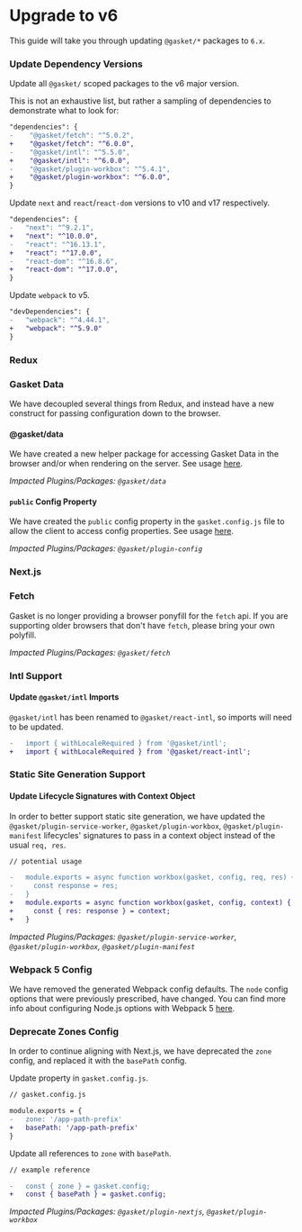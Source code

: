 # Upgrade to v6

This guide will take you through updating `@gasket/*` packages to `6.x`.

### Update Dependency Versions

Update all `@gasket/` scoped packages to the v6 major version.

This is not an exhaustive list, but rather a sampling of dependencies to
demonstrate what to look for:

```diff
"dependencies": {
-    "@gasket/fetch": "^5.0.2",
+    "@gasket/fetch": "^6.0.0",
-    "@gasket/intl": "^5.5.0",
+    "@gasket/intl": "^6.0.0",
-    "@gasket/plugin-workbox": "^5.4.1",
+    "@gasket/plugin-workbox": "^6.0.0",
}
```

Update `next` and `react`/`react-dom` versions to v10 and v17 respectively.

```diff
"dependencies": {
-   "next": "^9.2.1",
+   "next": "^10.0.0",
-   "react": "^16.13.1",
+   "react": "^17.0.0",
-   "react-dom": "^16.8.6",
+   "react-dom": "^17.0.0",
}
```

Update `webpack` to v5.

```diff
"devDependencies": {
-   "webpack": "^4.44.1",
+   "webpack": "^5.9.0"
}
```

### Redux

### Gasket Data

We have decoupled several things from Redux, and instead have a new construct for passing configuration down to the browser.

#### @gasket/data

We have created a new helper package for accessing Gasket Data in the browser and/or when rendering on the server. See usage [here](../packages/gasket-data/README.md).

_Impacted Plugins/Packages: `@gasket/data`_

#### `public` Config Property

We have created the `public` config property in the `gasket.config.js` file to allow the client to access config properties. See usage [here](../packages/gasket-plugin-config/README.md#config-with-public-config).

_Impacted Plugins/Packages: `@gasket/plugin-config`_

### Next.js

### Fetch

Gasket is no longer providing a browser ponyfill for the `fetch` api. If you are supporting older browsers that don't have `fetch`, please bring your own polyfill.

_Impacted Plugins/Packages: `@gasket/fetch`_

### Intl Support

#### Update `@gasket/intl` Imports

`@gasket/intl` has been renamed to `@gasket/react-intl`, so imports will need to be updated.

```diff
-   import { withLocaleRequired } from '@gasket/intl';
+   import { withLocaleRequired } from '@gasket/react-intl';
```

### Static Site Generation Support

#### Update Lifecycle Signatures with Context Object

In order to better support static site generation, we have updated the `@gasket/plugin-service-worker`, `@gasket/plugin-workbox`, `@gasket/plugin-manifest` lifecycles' signatures to pass in a context object instead of the usual `req, res`.

```diff
// potential usage

-   module.exports = async function workbox(gasket, config, req, res) {
-     const response = res;
-   }
+   module.exports = async function workbox(gasket, config, context) {
+     const { res: response } = context;
+   }
```

_Impacted Plugins/Packages: `@gasket/plugin-service-worker`, `@gasket/plugin-workbox`, `@gasket/plugin-manifest`_

### Webpack 5 Config

We have removed the generated Webpack config defaults. The `node` config options that were previously prescribed, have changed. You can find more info about configuring Node.js options with Webpack 5 [here](https://webpack.js.org/configuration/node/).

### Deprecate Zones Config

In order to continue aligning with Next.js, we have deprecated the `zone` config, and replaced it with the `basePath` config.

Update property in `gasket.config.js`.

```diff
// gasket.config.js

module.exports = {
-   zone: '/app-path-prefix'
+   basePath: '/app-path-prefix'
}
```

Update all references to `zone` with `basePath`.

```diff
// example reference

-   const { zone } = gasket.config;
+   const { basePath } = gasket.config;
```

_Impacted Plugins/Packages: `@gasket/plugin-nextjs`, `@gasket/plugin-workbox`_
